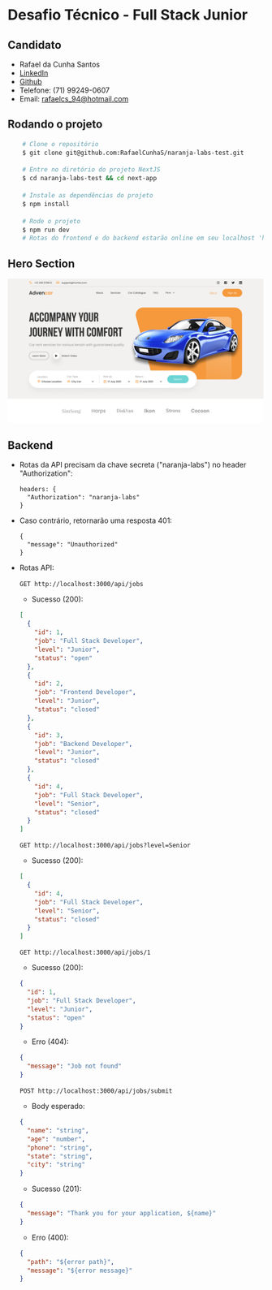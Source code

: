 # Desafio Técnico - Full Stack Junior

## Candidato

- Rafael da Cunha Santos
- [LinkedIn](https://www.linkedin.com/in/rafaelcunhas/)
- [Github](https://github.com/RafaelCunhaS)
- Telefone: (71) 99249-0607
- Email: rafaelcs_94@hotmail.com

## Rodando o projeto

```bash
    # Clone o repositório
    $ git clone git@github.com:RafaelCunhaS/naranja-labs-test.git

    # Entre no diretório do projeto NextJS
    $ cd naranja-labs-test && cd next-app

    # Instale as dependências do projeto
    $ npm install

    # Rode o projeto
    $ npm run dev
    # Rotas do frontend e do backend estarão online em seu localhost 'http://localhost:3000'
```

## Hero Section

![Car Rental](./image.png)

## Backend

- Rotas da API precisam da chave secreta ("naranja-labs") no header "Authorization":

  ```
  headers: {
    "Authorization": "naranja-labs"
  }
  ```

- Caso contrário, retornarão uma resposta 401:

  ```
  {
    "message": "Unauthorized"
  }
  ```

- Rotas API:

  `GET http://localhost:3000/api/jobs`

  - Sucesso (200):

  ```json
  [
    {
      "id": 1,
      "job": "Full Stack Developer",
      "level": "Junior",
      "status": "open"
    },
    {
      "id": 2,
      "job": "Frontend Developer",
      "level": "Junior",
      "status": "closed"
    },
    {
      "id": 3,
      "job": "Backend Developer",
      "level": "Junior",
      "status": "closed"
    },
    {
      "id": 4,
      "job": "Full Stack Developer",
      "level": "Senior",
      "status": "closed"
    }
  ]
  ```

  `GET http://localhost:3000/api/jobs?level=Senior`

  - Sucesso (200):

  ```json
  [
    {
      "id": 4,
      "job": "Full Stack Developer",
      "level": "Senior",
      "status": "closed"
    }
  ]
  ```

  `GET http://localhost:3000/api/jobs/1`

  - Sucesso (200):

  ```json
  {
    "id": 1,
    "job": "Full Stack Developer",
    "level": "Junior",
    "status": "open"
  }
  ```

  - Erro (404):

  ```json
  {
    "message": "Job not found"
  }
  ```

  `POST http://localhost:3000/api/jobs/submit`

  - Body esperado:

  ```json
  {
    "name": "string",
    "age": "number",
    "phone": "string",
    "state": "string",
    "city": "string"
  }
  ```

  - Sucesso (201):

  ```json
  {
    "message": "Thank you for your application, ${name}"
  }
  ```

  - Erro (400):

  ```json
  {
    "path": "${error path}",
    "message": "${error message}"
  }
  ```
